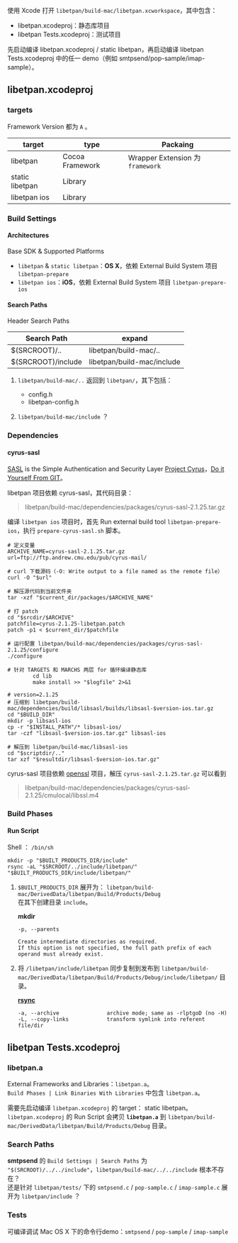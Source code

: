 
使用 Xcode 打开 `libetpan/build-mac/libetpan.xcworkspace`，其中包含：

- libetpan.xcodeproj：静态库项目
- libetpan Tests.xcodeproj：测试项目

先启动编译 libetpan.xcodeproj / static libetpan，再启动编译 libetpan Tests.xcodeproj 中的任一 demo（例如 smtpsend/pop-sample/imap-sample）。

## libetpan.xcodeproj
### targets
Framework Version 都为 `A` 。

target          | type             | Packaing
----------------|------------------|----------
libetpan        | Cocoa Framework  | Wrapper Extension 为 `framework`
static libetpan | Library          | 
libetpan ios    | Library          | 

### Build Settings
#### Architectures
Base SDK & Supported Platforms

- `libetpan` & `static libetpan`：**OS X**，依赖 External Build System 项目 `libetpan-prepare`
- `libetpan ios`：**iOS**，依赖 External Build System 项目 `libetpan-prepare-ios`

#### Search Paths
Header Search Paths

Search Path        | expand
-------------------|--------------
$(SRCROOT)/..      | libetpan/build-mac/..
$(SRCROOT)/include | libetpan/build-mac/include

1. `libetpan/build-mac/..` 返回到 `libetpan/`，其下包括：

	- config.h
	- libetpan-config.h

2. `libetpan/build-mac/include` ？

### Dependencies
#### cyrus-sasl
[SASL](http://asg.web.cmu.edu/sasl/) is the Simple Authentication and Security Layer
[Project Cyrus](http://asg.web.cmu.edu/cyrus)，[Do it Yourself From GIT](http://cyrusimap.org/imap/installation/diy.html#from-git)。

libetpan 项目依赖 cyrus-sasl，其代码目录：  
> libetpan/build-mac/dependencies/packages/cyrus-sasl-2.1.25.tar.gz

编译 `libetpan ios` 项目时，首先 Run external build tool `libetpan-prepare-ios`，执行 `prepare-cyrus-sasl.sh` 脚本。

```Shell
# 定义变量
ARCHIVE_NAME=cyrus-sasl-2.1.25.tar.gz
url=ftp://ftp.andrew.cmu.edu/pub/cyrus-mail/

# curl 下载源码（-O: Write output to a file named as the remote file）
curl -O "$url"

# 解压源代码到当前文件夹
tar -xzf "$current_dir/packages/$ARCHIVE_NAME"

# 打 patch
cd "$srcdir/$ARCHIVE"
patchfile=cyrus-2.1.25-libetpan.patch
patch -p1 < $current_dir/$patchfile

# 运行配置 libetpan/build-mac/dependencies/packages/cyrus-sasl-2.1.25/configure 
./configure

# 针对 TARGETS 和 MARCHS 两层 for 循环编译静态库
        cd lib
        make install >> "$logfile" 2>&1

# version=2.1.25
# 压缩到 libetpan/build-mac/dependencies/build/libsasl/builds/libsasl-$version-ios.tar.gz
cd "$BUILD_DIR"
mkdir -p libsasl-ios
cp -r "$INSTALL_PATH"/* libsasl-ios/
tar -czf "libsasl-$version-ios.tar.gz" libsasl-ios

# 解压到 libetpan/build-mac/libsasl-ios 
cd "$scriptdir/.."
tar xzf "$resultdir/libsasl-$version-ios.tar.gz"
```

cyrus-sasl 项目依赖 [openssl](https://github.com/openssl/openssl) 项目，解压 `cyrus-sasl-2.1.25.tar.gz` 可以看到  
> libetpan/build-mac/dependencies/packages/cyrus-sasl-2.1.25/cmulocal/libssl.m4

### Build Phases
#### Run Script
Shell ： `/bin/sh`

```
mkdir -p "$BUILT_PRODUCTS_DIR/include"
rsync -aL "$SRCROOT/../include/libetpan/" "$BUILT_PRODUCTS_DIR/include/libetpan/"
```

1. `$BUILT_PRODUCTS_DIR` 展开为： 
`libetpan/build-mac/DerivedData/libetpan/Build/Products/Debug`  
在其下创建目录 `include`。

	**mkdir**
	
	```
	-p, --parents
	
	Create intermediate directories as required.
	If this option is not specified, the full path prefix of each operand must already exist.
	```

2. 将 `/libetpan/include/libetpan` 同步复制到发布到 `libetpan/build-mac/DerivedData/libetpan/Build/Products/Debug/include/libetpan/` 目录。

	[**rsync**](http://www.ibm.com/developerworks/cn/aix/library/au-spunix_rsync/)
	
	```
	-a, --archive               archive mode; same as -rlptgoD (no -H)
	-L, --copy-links            transform symlink into referent file/dir
	```

## libetpan Tests.xcodeproj
### libetpan.a
External Frameworks and Libraries：`libetpan.a`。  
`Build Phases | Link Binaries With Libraries` 中包含 `libetpan.a`。  

需要先启动编译 `libetpan.xcodeproj` 的 target： static libetpan。  
`libetpan.xcodeproj` 的 Run Script 会拷贝 **`libetpan.a`** 到 `libetpan/build-mac/DerivedData/libetpan/Build/Products/Debug` 目录。

### Search Paths

**smtpsend** 的 `Build Settings | Search Paths` 为  `"$(SRCROOT)/../../include"`，`libetpan/build-mac/../../include` 根本不存在？  
还是针对 `libetpan/tests/` 下的 `smtpsend.c` / `pop-sample.c` / `imap-sample.c` 展开为 `libetpan/include` ？

### Tests

可编译调试 Mac OS X 下的命令行demo：`smtpsend` / `pop-sample` / `imap-sample`
